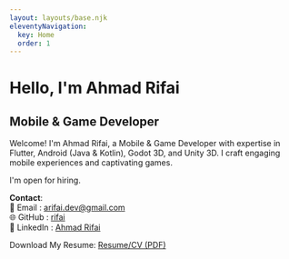 ```yaml
---
layout: layouts/base.njk
eleventyNavigation:
  key: Home
  order: 1
---
```


# Hello, I'm Ahmad Rifai

## Mobile & Game Developer

Welcome! I'm Ahmad Rifai, a Mobile & Game Developer with expertise in Flutter, Android (Java & Kotlin), Godot 3D, and Unity 3D. I craft engaging mobile experiences and captivating games.  

I'm open for hiring.


**Contact**:  
📧 Email    : <arifai.dev@gmail.com>  
🌐 GitHub   : [rifai](https://github.com/rifai/)  
🔗 LinkedIn : [Ahmad Rifai](https://www.linkedin.com/in/ahmad-rifai-66b05973/)  

Download My Resume: [Resume/CV (PDF)](/cv_ahmad_rifai.pdf)

